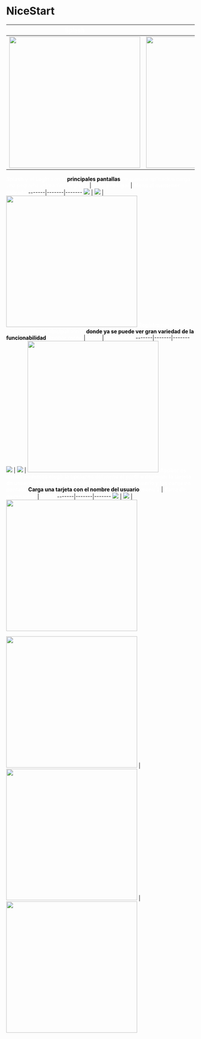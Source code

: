 # NiceStart
<b style="color:white">Splash</b> | <b style="color:white">login</b> | <b style="color:white">Main1</b>
-------|-------|-------
<img src="/app/doc/img/Splash.png" width="350"> | <img src="/app/doc/img/Login.PNG" width="350"> | <img src="/app/doc/img/Main.PNG" width="350">
<span style="color:white"><b>Splash</b> y el <b>Login</b> son la <b style="color:Black">principales pantallas</b> de nuestra aplicacion carga una pequeña animacion</span>
<b style="color:white">Registro</b> | <b style="color:white">Main principal</b> | <b style="color:white">Menu al mantener pulsado</b>
-------|-------|-------
![](app/doc/img/Registro.PNG) | ![](app/doc/img/RegistroEdit.PNG) | <img src="app/doc/img/MenuAlien.PNG" width="350">
<span style="color:white"><b>Registro</b> para nuevos usuarios, <b>Menu principal</b> son la <b style="color:Black">donde ya se puede ver gran variedad de la funcionabilidad</b></span>
<b style="color:white">Appbar menu</b> | <b style="color:white">Perfil</b> | <b style="color:white">Deplegable</b>
-------|-------|-------
![](app/doc/img/Appbar.PNG) | ![](app/doc/img/AppbarAlert.PNG) | <img src="app/doc/img/Card.PNG" width="350">
<span style="color:white"><b>Appbar es donde podemos elegir la opciones del menu el perfil o deplegar la tarjeta de usuario</b>, <b>Perfil es donde salen todos los link del usuario y los carga en pantalla</b> <b style="color:Black">Carga una tarjeta con el nombre del usuario</b></span>
<b style="color:white">menu 2</b> | <b style="color:white">Barra de navegacion</b> | <b style="color:white">Demo</b>
-------|-------|-------
![](app/doc/img/Main2.PNG) | ![](app/doc/img/Navegacionbar.PNG) | <img src="app/doc/img/Perfilload.PNG" width="350">

<img src="app/doc/img/splash.PNG" width="350"> | <img src="app/doc/img/login.PNG" width="350"> | <img src="app/doc/img/main1.PNG" width="350">
